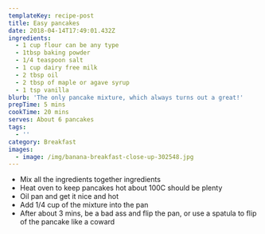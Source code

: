 ```yaml
---
templateKey: recipe-post
title: Easy pancakes
date: 2018-04-14T17:49:01.432Z
ingredients:
  - 1 cup flour can be any type
  - 1tbsp baking powder
  - 1/4 teaspoon salt
  - 1 cup dairy free milk
  - 2 tbsp oil
  - 2 tbsp of maple or agave syrup
  - 1 tsp vanilla
blurb: 'The only pancake mixture, which always turns out a great!'
prepTime: 5 mins
cookTime: 20 mins
serves: About 6 pancakes
tags:
  - ''
category: Breakfast
images:
  - image: /img/banana-breakfast-close-up-302548.jpg
---
```

* Mix all the ingredients together ingredients
* Heat oven to keep pancakes hot about 100C should be plenty
* Oil pan and get it nice and hot
* Add 1/4 cup of the mixture into the pan
* After about 3 mins, be a bad ass and flip the pan, or use a spatula to flip of the pancake like a coward
